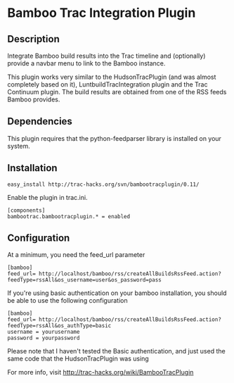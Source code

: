 # Bamboo Trac Integration Plugin #

## Description ##

Integrate ​Bamboo build results into the Trac timeline and (optionally) provide a navbar menu to link to the Bamboo instance.

This plugin works very similar to the HudsonTracPlugin (and was almost completely based on it), LuntbuildTracIntegration plugin and the Trac Continuum plugin. The build results are obtained from one of the RSS feeds Bamboo provides.

## Dependencies ##

This plugin requires that the ​python-feedparser library is installed on your system.

## Installation ##

```
easy_install http://trac-hacks.org/svn/bambootracplugin/0.11/
```

Enable the plugin in trac.ini.
```
[components]
bambootrac.bambootracplugin.* = enabled
```

## Configuration ##

At a minimum, you need the feed_url parameter
```
[bamboo]
feed_url= http://localhost/bamboo/rss/createAllBuildsRssFeed.action?feedType=rssAll&os_username=user&os_password=pass
```
If you're using basic authentication on your bamboo installation, you should be able to use the following configuration

```
[bamboo]
feed_url= http://localhost/bamboo/rss/createAllBuildsRssFeed.action?feedType=rssAll&os_authType=basic
username = yourusername
password = yourpassword
```
Please note that I haven't tested the Basic authentication, and just used the same code that the HudsonTracPlugin was using

For more info, visit http://trac-hacks.org/wiki/BambooTracPlugin